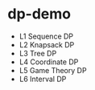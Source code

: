 # dp-demo

- L1 Sequence DP
- L2 Knapsack DP
- L3 Tree DP
- L4 Coordinate DP
- L5 Game Theory DP
- L6 Interval DP